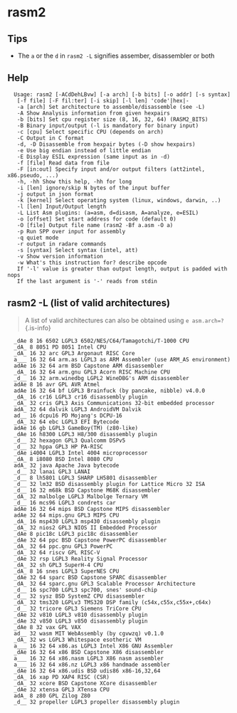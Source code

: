 <!-- TITLE: rasm2 -->

# rasm2

## **Tips**
  - The `a` or the `d` in `rasm2 -L` signifies assember, disassembler or both
## Help

      Usage: rasm2 [-ACdDehLBvw] [-a arch] [-b bits] [-o addr] [-s syntax]
       [-f file] [-F fil:ter] [-i skip] [-l len] 'code'|hex|-
       -a [arch] Set architecture to assemble/disassemble (see -L)
       -A Show Analysis information from given hexpairs
       -b [bits] Set cpu register size (8, 16, 32, 64) (RASM2_BITS)
       -B Binary input/output (-l is mandatory for binary input)
       -c [cpu] Select specific CPU (depends on arch)
       -C Output in C format
       -d, -D Disassemble from hexpair bytes (-D show hexpairs)
       -e Use big endian instead of little endian
       -E Display ESIL expression (same input as in -d)
       -f [file] Read data from file
       -F [in:out] Specify input and/or output filters (att2intel, x86.pseudo, ...)
       -h, -hh Show this help, -hh for long
       -i [len] ignore/skip N bytes of the input buffer
       -j output in json format
       -k [kernel] Select operating system (linux, windows, darwin, ..)
       -l [len] Input/Output length
       -L List Asm plugins: (a=asm, d=disasm, A=analyze, e=ESIL)
       -o [offset] Set start address for code (default 0)
       -O [file] Output file name (rasm2 -Bf a.asm -O a)
       -p Run SPP over input for assembly
       -q quiet mode
       -r output in radare commands
       -s [syntax] Select syntax (intel, att)
       -v Show version information
       -w What's this instruction for? describe opcode
       If '-l' value is greater than output length, output is padded with nops
       If the last argument is '-' reads from stdin

## rasm2 -L (list of valid architectures)
  > A list of valid architectures can also be obtained using `e asm.arch=?` {.is-info}

      _dAe 8 16 6502 LGPL3 6502/NES/C64/Tamagotchi/T-1000 CPU
      _dA_ 8 8051 PD 8051 Intel CPU
      _dA_ 16 32 arc GPL3 Argonaut RISC Core
      a___ 16 32 64 arm.as LGPL3 as ARM Assembler (use ARM_AS environment)
      adAe 16 32 64 arm BSD Capstone ARM disassembler
      _dA_ 16 32 64 arm.gnu GPL3 Acorn RISC Machine CPU
      _d__ 16 32 arm.winedbg LGPL2 WineDBG's ARM disassembler
      adAe 8 16 avr GPL AVR Atmel
      adAe 16 32 64 bf LGPL3 Brainfuck (by pancake, nibble) v4.0.0
      _dA_ 16 cr16 LGPL3 cr16 disassembly plugin
      _dA_ 32 cris GPL3 Axis Communications 32-bit embedded processor
      adA_ 32 64 dalvik LGPL3 AndroidVM Dalvik
      ad__ 16 dcpu16 PD Mojang's DCPU-16
      _dA_ 32 64 ebc LGPL3 EFI Bytecode
      adAe 16 gb LGPL3 GameBoy(TM) (z80-like)
      _dAe 16 h8300 LGPL3 H8/300 disassembly plugin
      _d__ 32 hexagon GPL3 Qualcomm DSPv5
      _d__ 32 hppa GPL3 HP PA-RISC
      _dAe i4004 LGPL3 Intel 4004 microprocessor
      _dA_ 8 i8080 BSD Intel 8080 CPU
      adA_ 32 java Apache Java bytecode
      _d__ 32 lanai GPL3 LANAI
      _d__ 8 lh5801 LGPL3 SHARP LH5801 disassembler
      _d__ 32 lm32 BSD disassembly plugin for Lattice Micro 32 ISA
      _d__ 16 32 m68k BSD Capstone M68K disassembler
      _dA_ 32 malbolge LGPL3 Malbolge Ternary VM
      _d__ 16 mcs96 LGPL3 condrets car
      adAe 16 32 64 mips BSD Capstone MIPS disassembler
      adAe 32 64 mips.gnu GPL3 MIPS CPU
      _dA_ 16 msp430 LGPL3 msp430 disassembly plugin
      _dA_ 32 nios2 GPL3 NIOS II Embedded Processor
      _dAe 8 pic18c LGPL3 pic18c disassembler
      _dAe 32 64 ppc BSD Capstone PowerPC disassembler
      _dA_ 32 64 ppc.gnu GPL3 PowerPC
      _dA_ 32 64 riscv GPL RISC-V
      _dAe 32 rsp LGPL3 Reality Signal Processor
      _dA_ 32 sh GPL3 SuperH-4 CPU
      _dA_ 8 16 snes LGPL3 SuperNES CPU
      _dAe 32 64 sparc BSD Capstone SPARC disassembler
      _dA_ 32 64 sparc.gnu GPL3 Scalable Processor Architecture
      _d__ 16 spc700 LGPL3 spc700, snes' sound-chip
      _d__ 32 sysz BSD SystemZ CPU disassembler
      _dA_ 32 tms320 LGPLv3 TMS320 DSP family (c54x,c55x,c55x+,c64x)
      _d__ 32 tricore GPL3 Siemens TriCore CPU
      _dAe 32 v810 LGPL3 v810 disassembly plugin
      _dAe 32 v850 LGPL3 v850 disassembly plugin
      _dAe 8 32 vax GPL VAX
      ad__ 32 wasm MIT WebAssembly (by cgvwzq) v0.1.0
      _dA_ 32 ws LGPL3 Whitespace esotheric VM
      a___ 16 32 64 x86.as LGPL3 Intel X86 GNU Assembler
      _dAe 16 32 64 x86 BSD Capstone X86 disassembler
      a___ 16 32 64 x86.nasm LGPL3 X86 nasm assembler
      a___ 16 32 64 x86.nz LGPL3 x86 handmade assembler
      _dAe 16 32 64 x86.udis BSD udis86 x86-16,32,64
      _dA_ 16 xap PD XAP4 RISC (CSR)
      _dA_ 32 xcore BSD Capstone XCore disassembler
      _dAe 32 xtensa GPL3 XTensa CPU
      adA_ 8 z80 GPL Zilog Z80
      _d__ 32 propeller LGPL3 propeller disassembly plugin